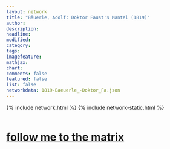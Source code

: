 ```yaml
---
layout: network
title: "Bäuerle, Adolf: Doktor Faust's Mantel (1819)"
author:
description:
headline:
modified:
category:
tags: 
imagefeature: 
mathjax: 
chart: 
comments: false
featured: false
list: false
networkdata: 1819-Baeuerle_-Doktor_Fa.json
---
```

{% include network.html %}
{% include network-static.html %}
<div class="row">
  <div class="small-5 small-centered columns"><a href="/matrix216"><h1>follow me to the matrix</h1></a>
</div>
</div>
